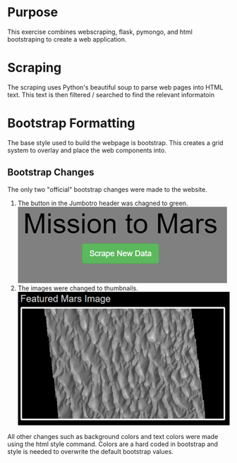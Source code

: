 # Purpose
This exercise combines webscraping, flask, pymongo, and html bootstraping to create a web application. 
# Scraping
The scraping uses Python's beautiful soup to parse web pages into HTML text. This text is then filtered / searched to find the relevant informatoin
# Bootstrap Formatting
The base style used to build the webpage is bootstrap. This creates a grid system to overlay and place the web components into.

## Bootstrap Changes
The only two "official" bootstrap changes were made to the website.

1. The button in the Jumbotro header was chagned to green.![Button](./resources/button.PNG)
2. The images were changed to thumbnails.![Thumbnail](./resources/thumbnail.PNG)

All other changes such as background colors and text colors were made using the html style command. Colors are a hard coded in bootstrap and style is needed to overwrite the default bootstrap values.